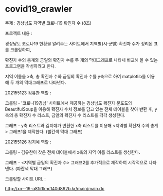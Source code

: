 # covid19_crawler
주제 : 경상남도 지역별 코로나19 확진자 수 (8조)

프로젝트 내용 :

경상남도 코로나19 현황을 알려주는 사이트에서 지역별(시·군별) 확진자 수가 정리된 표를 크롤링하여,

확진자 수의 총계와 금일의 확진자 수를 두 개의 막대그래프로 나타내 비교해 볼 수 있는 프로그램을 작성하려고 한다.

지역 이름을 x축, 총 확진자 수와 금일의 확진자 수를 y축으로 하여 matplotlib를 이용해 두 개의 막대그래프로 나타낸다.

202155123 김유찬 역할 :

크롤링 - '코로나19경남' 사이트에서 제공하는 경상남도 확진자 분포도의 BeautifulSoup을 이용해 확진자 수치 정보를 담고 있는 전체 테이블을 찾아 반환 후, y축의 총 확진자 수 리스트, 금일의 확진자 수 리스트를 각각 생성한다.

그래프 - y축 리스트와 김지예가 반환한 x축 리스트를 이용해 <지역별 확진자 수의 총계> 그래프1을 제작한다. (빨간색 막대 그래프)

202155126 김지예 역할 :

크롤링 - 김유찬이 찾은 전체 테이블에서 x축의 지역 이름 리스트를 생성한다.

그래프 - <지역별 금일의 확진자 수> 그래프2를 추가적으로 제작하여 시각적으로 나타낸다. (파란색 막대 그래프)

크롤링할 사이트 URL :

http://xn--19-q81ii1knc140d892b.kr/main/main.do
